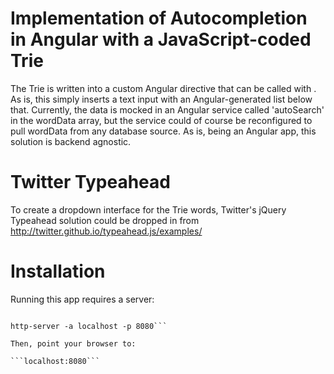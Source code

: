 # Implementation of Autocompletion in Angular with a JavaScript-coded Trie

The Trie is written into a custom Angular directive that can be called
with <wdi-autocomplete></wdi-autocomplete>.  As is, this simply inserts
a text input with an Angular-generated list below that.  Currently, the
data is mocked in an Angular service called 'autoSearch' in the wordData
array, but the service could of course be reconfigured to pull wordData 
from any database source.  As is, being an Angular app, this solution
is backend agnostic.

# Twitter Typeahead

To create a dropdown interface for the Trie words, Twitter's jQuery Typeahead
solution could be dropped in from http://twitter.github.io/typeahead.js/examples/

# Installation

Running this app requires a server:

```npm install -g http-server

http-server -a localhost -p 8080```

Then, point your browser to:

```localhost:8080```


